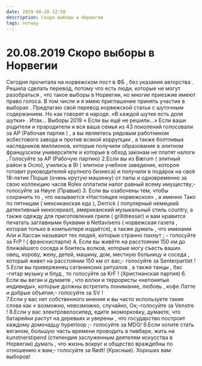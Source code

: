 ```yaml
---
date: 2019-08-20 12:58
description: Скоро выборы в Норвегии
tags: norway
---
```

# 20.08.2019 Скоро выборы в Норвегии

Сегодня прочитала на норвежском  пост в ФБ  , без указания авторства .  Решила сделать перевод, потому что есть люди, которые не могут разобраться , что такое выборы в Норвегии, но многие  приезжие имеют право голоса. В том числе и я  имею приглашение принять участие в выборах . Предлагаю свой перевод  норвежской статьи  с шуточным содержанием. Но как говорят в народе. «В каждой шутке есть доля шутки»   .  Итак…  Выборы 2019    « Если вы ещё не решили…»
Если ваши родители и прародители  и вся ваша семья из 43 поколений голосовали за АР (Рабочая  партия )  , а вы  являетесь рядовым работником асбестового завода и против  всякой коррупции , а также болтливых  наследников миллионов, которые получили образование в элитном французском университете и которые в обход законам не платят налоги ,   Голосуйте за АР (Рабочую партию)
       2.Если вы из Bærum  ( элитный район в Осло), учились в BI  ( элитное учебное заведение, которое готовит руководителей  крупного бизнеса) и получили в подарок на своё 18-летие  Порше  (очень крутую машинку) от папы  и одновременно  за свою коллекцию часов Rolex  оплатили налог равный всему  имуществу;-голосуйте за Høyre (Правые)
  3. Если вы озабочены тем, чтобы сохранить  то , что называется   «Настоящее норвежское» , а именно  Тако по пятницам  ( мексиканская еда ), Derrick  ( популярный немецкий детективный киносериал), американский музыкальный стиль country, а также одежду для приготовления гриля ( grilldresser) и вам нравится  печатать заглавными буквами в  Nettavisens (  норвежская газета , которая  только в компьютере издаётся), а также думать , что именами Али и Хассан называют тех людей, которые странно пахнут ; - голосуйте за FrP ! ( фрэнскиспарти)
4. Если вы живёте на расстоянии 150 км до ближайшего соседа и боитесь волков, которые могу съесть ваших овец, корову, жену, детей, машину, дом, местную больницу и соседа , который живет на расстоянии 150 км от вас;- голосуйте за Senterpartiet !
5.Если вы приверженец сатанинских ритуалов , а также танцы , бас -гитар музыку и блуд , то голосуйте за KrF !  (Христианская партия)
6. Если вы веган и думаете , что волки и террористы  «непонятые индивиды», которые должны встретить понимание, любовь , кофе Латте и добрые объятия;- голосуйте за SV !  
7.Если у вас нет собственного мнения и вы часто используете  такие слова как « возможно, невозможно, случайно, Ок;-голосуйте за Venstre ! 
8.Если у вас электровелосипед, едите экоморковку, думаете, что батарейки растут на деревьях и уверены , что государство построит каждому домочадцу hyperloop ;- голосуйте за MDG!
9.Если хотите стать веганом, большую часть времени проводить в пивбаре, жить на  kunstnerstipend (стипендия заслуженным деятелям искусства в Норвегии)  думать , что  жизнь вокруг и общество враждебны по отношению к вам;- голосуйте за Rødt! (Красные).           Хороших вам выборов! 
